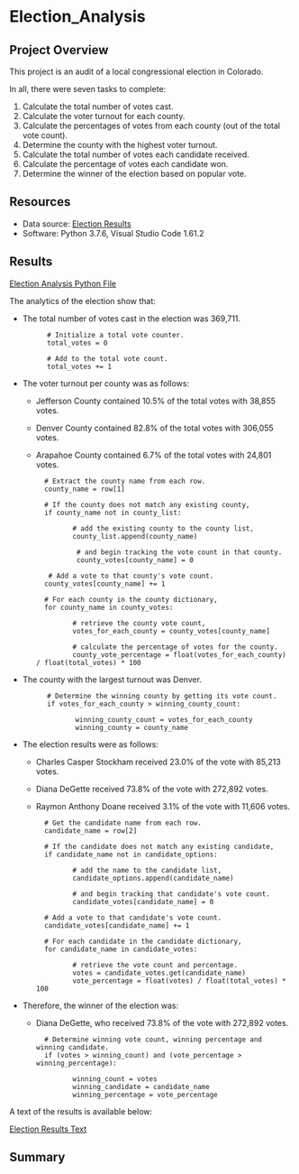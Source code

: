 # Election_Analysis

## Project Overview
This project is an audit of a local congressional election in Colorado.

In all, there were seven tasks to complete:

1. Calculate the total number of votes cast.
2. Calculate the voter turnout for each county.
3. Calculate the percentages of votes from each county (out of the total vote count).
4. Determine the county with the highest voter turnout.
5. Calculate the total number of votes each candidate received.
6. Calculate the percentage of votes each candidate won.
7. Determine the winner of the election based on popular vote.

## Resources
- Data source: [Election Results](https://github.com/MaxV6ft4/Election_Analysis/blob/main/Resources/election_results.csv)
- Software: Python 3.7.6, Visual Studio Code 1.61.2

## Results

[Election Analysis Python File](https://github.com/MaxV6ft4/Election_Analysis/blob/main/PyPoll_Challenge.py)

The analytics of the election show that:

- The total number of votes cast in the election was 369,711.
            
            # Initialize a total vote counter.
            total_votes = 0
            
            # Add to the total vote count.
            total_votes += 1
        
- The voter turnout per county was as follows:
    - Jefferson County contained 10.5% of the total votes with 38,855 votes.
    - Denver County contained 82.8% of the total votes with 306,055 votes.
    - Arapahoe County contained 6.7% of the total votes with 24,801 votes.

            # Extract the county name from each row.
            county_name = row[1]
            
            # If the county does not match any existing county,
            if county_name not in county_list:

                   # add the existing county to the county list,
                   county_list.append(county_name)

                    # and begin tracking the vote count in that county.
                    county_votes[county_name] = 0

             # Add a vote to that county's vote count.
            county_votes[county_name] += 1

            # For each county in the county dictionary,
            for county_name in county_votes:

                   # retrieve the county vote count,
                   votes_for_each_county = county_votes[county_name]

                   # calculate the percentage of votes for the county.
                   county_vote_percentage = float(votes_for_each_county) / float(total_votes) * 100
            
- The county with the largest turnout was Denver.

            # Determine the winning county by getting its vote count.
            if votes_for_each_county > winning_county_count:

                   winning_county_count = votes_for_each_county
                   winning_county = county_name
                   
- The election results were as follows:
    - Charles Casper Stockham received 23.0% of the vote with 85,213 votes.
    - Diana DeGette received 73.8% of the vote with 272,892 votes.
    - Raymon Anthony Doane received 3.1% of the vote with 11,606 votes.

            # Get the candidate name from each row.
            candidate_name = row[2]
            
            # If the candidate does not match any existing candidate,
            if candidate_name not in candidate_options:

                   # add the name to the candidate list,
                   candidate_options.append(candidate_name)

                   # and begin tracking that candidate's vote count.
                   candidate_votes[candidate_name] = 0

            # Add a vote to that candidate's vote count.
            candidate_votes[candidate_name] += 1
            
            # For each candidate in the candidate dictionary,
            for candidate_name in candidate_votes:

                   # retrieve the vote count and percentage.
                   votes = candidate_votes.get(candidate_name)
                   vote_percentage = float(votes) / float(total_votes) * 100
        
- Therefore, the winner of the election was:
    - Diana DeGette, who received 73.8% of the vote with 272,892 votes.

            # Determine winning vote count, winning percentage and winning candidate.
            if (votes > winning_count) and (vote_percentage > winning_percentage):
            
                   winning_count = votes
                   winning_candidate = candidate_name
                   winning_percentage = vote_percentage

A text of the results is available below:

[Election Results Text](https://github.com/MaxV6ft4/Election_Analysis/blob/main/Analysis/election_analysis.txt)

## Summary

